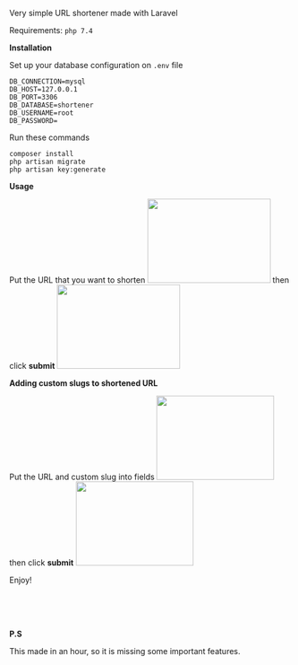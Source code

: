 Very simple URL shortener made with Laravel

Requirements: `php 7.4` 

<b>Installation</b>

Set up your database configuration on `.env` file

```
DB_CONNECTION=mysql
DB_HOST=127.0.0.1
DB_PORT=3306
DB_DATABASE=shortener
DB_USERNAME=root
DB_PASSWORD=
```

Run these commands

```
composer install
php artisan migrate
php artisan key:generate
```

<b>Usage</b>
    
Put the URL that you want to shorten
<img src="https://i.hizliresim.com/fIJCjv.png" width="220" height="150">  then click <b>submit</b>  <img src="https://i.hizliresim.com/zdf9a7.png" width="220" height="150">


<b>Adding custom slugs to shortened URL</b>

Put the URL and custom slug into fields
<img src="https://i.hizliresim.com/Ohdyzm.png" width="210" height="150">  then click <b>submit</b> <img src="https://i.hizliresim.com/Y62IOQ.png" width="210" height=150>


Enjoy!

<br>
<br>
<br>




<b>P.S</b>

This made in an hour, so it is missing some important features.
